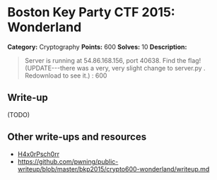 # Boston Key Party CTF 2015: Wonderland

**Category:** Cryptography
**Points:** 600
**Solves:** 10
**Description:**

> Server is running at 54.86.168.156, port 40638. Find the flag! (UPDATE---there was a very, very slight change to server.py . Redownload to see it.) : 600

## Write-up

(TODO)

## Other write-ups and resources

* [H4x0rPsch0rr](http://hxp.io/blog/12/BkP%20CTF%202015:%20Crypto%20600%20"Wonderland"%20writeup/)
* <https://github.com/pwning/public-writeup/blob/master/bkp2015/crypto600-wonderland/writeup.md>
